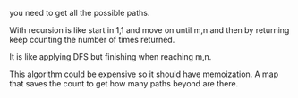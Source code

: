 you need to get all the possible paths.

With recursion is like start in 1,1 and move on until m,n and then by returning keep counting the number of times returned.

It is like applying DFS but finishing when reaching m,n.

This algorithm could be expensive so it should have memoization.
A map that saves the count to get how many paths beyond are there.